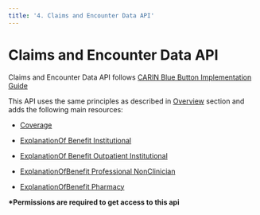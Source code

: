 ```yaml
---
title: '4. Claims and Encounter Data API'
---
```

# Claims and Encounter Data API

Claims and Encounter Data API follows [CARIN Blue Button Implementation Guide](http://hl7.org/fhir/us/carin-bb/index.html)

This API uses the same principles as described in [Overview](ParamountInteroperabilityAPIs/basic.html) section and adds the following main resources:

- [Coverage](../../profiles/Coverage/CARIN-BB.html)

- [ExplanationOf Benefit Institutional](../../profiles/ExplanationOfBenefit/C4BB-ExplanationOfBenefit-Inpatient-Institutional.html)

- [ExplanationOf Benefit Outpatient Institutional](../../profiles/ExplanationOfBenefit/C4BB-ExplanationOfBenefit-Outpatient-Institutional.html)

- [ExplanationOfBenefit Professional NonClinician](../../profiles/ExplanationOfBenefit/C4BB-ExplanationOfBenefit-Professional-NonClinician.html)

- [ExplanationOfBenefit Pharmacy](../../profiles/ExplanationOfBenefit/C4BB-ExplanationOfBenefit-Pharmacy.html)

<b>*Permissions are required to get access to this api</b>
